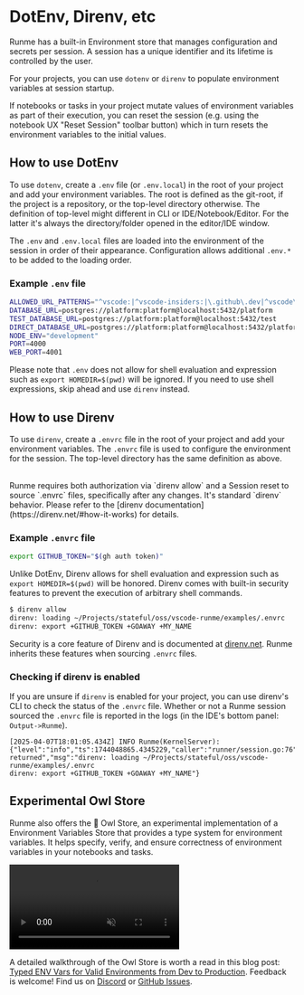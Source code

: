 # DotEnv, Direnv, etc

Runme has a built-in Environment store that manages configuration and secrets per session. A session has a unique identifier and its lifetime is controlled by the user.

For your projects, you can use `dotenv` or `direnv` to populate environment variables at session startup.

If notebooks or tasks in your project mutate values of environment variables as part of their execution, you can reset the session (e.g. using the notebook UX "Reset Session" toolbar button) which in turn resets the environment variables to the initial values.

## How to use DotEnv

To use `dotenv`, create a `.env` file (or `.env.local`) in the root of your project and add your environment variables. The root is defined as the git-root, if the project is a repository, or the top-level directory otherwise. The definition of top-level might different in CLI or IDE/Notebook/Editor. For the latter it's always the directory/folder opened in the editor/IDE window.

The `.env` and `.env.local` files are loaded into the environment of the session in order of their appearance. Configuration allows additional `.env.*` to be added to the loading order.

### Example `.env` file

```sh
ALLOWED_URL_PATTERNS="^vscode:|^vscode-insiders:|\.github\.dev|^vscode\.dev"
DATABASE_URL=postgres://platform:platform@localhost:5432/platform
TEST_DATABASE_URL=postgres://platform:platform@localhost:5432/test
DIRECT_DATABASE_URL=postgres://platform:platform@localhost:5432/platform
NODE_ENV="development"
PORT=4000
WEB_PORT=4001
```

Please note that `.env` does not allow for shell evaluation and expression such as `export HOMEDIR=$(pwd)` will be ignored. If you need to use shell expressions, skip ahead and use `direnv` instead.

## How to use Direnv

To use `direnv`, create a `.envrc` file in the root of your project and add your environment variables. The `.envrc` file is used to configure the environment for the session. The top-level directory has the same definition as above.

<br />
<Infobox type="sidenote" title="Important">
Runme requires both authorization via `direnv allow` and a Session reset to source `.envrc` files, specifically after any changes. It's standard `direnv` behavior. Please refer to the [direnv documentation](https://direnv.net/#how-it-works) for details.
</Infobox>

### Example `.envrc` file

```sh
export GITHUB_TOKEN="$(gh auth token)"
```

Unlike DotEnv, Direnv allows for shell evaluation and expression such as `export HOMEDIR=$(pwd)` will be honored. Direnv comes with built-in security features to prevent the execution of arbitrary shell commands.

```sh
$ direnv allow
direnv: loading ~/Projects/stateful/oss/vscode-runme/examples/.envrc
direnv: export +GITHUB_TOKEN +GOAWAY +MY_NAME
```

Security is a core feature of Direnv and is documented at [direnv.net](https://direnv.net/). Runme inherits these features when sourcing `.envrc` files.

### Checking if direnv is enabled

If you are unsure if `direnv` is enabled for your project, you can use direnv's CLI to check the status of the `.envrc` file. Whether or not a Runme session sourced the `.envrc` file is reported in the logs (in the IDE's bottom panel: `Output->Runme`).

```text
[2025-04-07T18:01:05.434Z] INFO Runme(KernelServer): {"level":"info","ts":1744048865.4345229,"caller":"runner/session.go:76","msg":"direnv returned","msg":"direnv: loading ~/Projects/stateful/oss/vscode-runme/examples/.envrc
direnv: export +GITHUB_TOKEN +GOAWAY +MY_NAME"}
```

## Experimental Owl Store

Runme also offers the 🦉 Owl Store, an experimental implementation of a Environment Variables Store that provides a type system for environment variables. It helps specify, verify, and ensure correctness of environment variables in your notebooks and tasks.

<video autoPlay loop muted playsInline controls>
  <source src="../../static/videos/typed-env-vars.mp4" type="video/mp4" />
  <source src="../../static/videos/typed-env-vars.webm" type="video/webm" />
  <source src="/videos/typed-env-vars.mp4" type="video/mp4" />
  <source src="/videos/typed-env-vars.webm" type="video/webm" />
</video>
<br />

A detailed walkthrough of the Owl Store is worth a read in this blog post: [Typed ENV Vars for Valid Environments from Dev to Production](https://runme.dev/blog/typed-env-vars). Feedback is welcome! Find us on [Discord](https://discord.gg/runme) or [GitHub Issues](https://github.com/runmedev/runme/issues/new).
